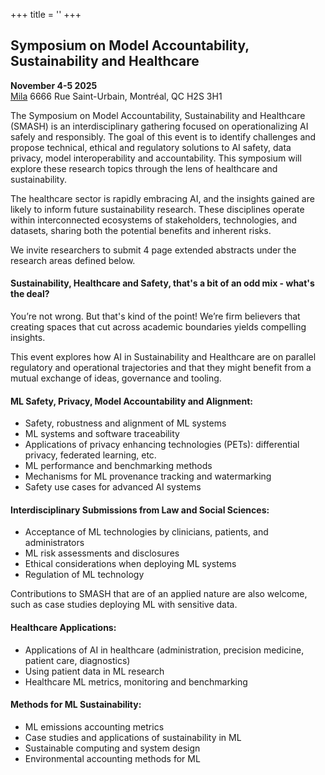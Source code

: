 +++
title = ''
+++
## Symposium on Model Accountability, Sustainability and Healthcare
**November 4-5 2025**\
[Mila](https://mila.quebec/en) 6666 Rue Saint-Urbain, Montréal, QC H2S 3H1

The Symposium on Model Accountability, Sustainability and Healthcare (SMASH) is an interdisciplinary gathering focused on operationalizing AI safely and responsibly. The goal of this event is to identify challenges and propose technical, ethical and regulatory solutions to AI safety, data privacy, model interoperability and accountability. This symposium will explore these research topics through the lens of healthcare and sustainability.

The healthcare sector is rapidly embracing AI, and the insights gained are likely to inform future sustainability research. These disciplines operate within interconnected ecosystems of stakeholders, technologies, and datasets, sharing both the potential benefits and inherent risks.

We invite researchers to submit 4 page extended abstracts under the research areas defined below.

#### Sustainability, Healthcare and Safety, that's a bit of an odd mix - what's the deal?
You’re not wrong. But that's kind of the point! We’re firm believers that creating spaces that cut across academic boundaries yields compelling insights. 

This event explores how AI in Sustainability and Healthcare are on parallel regulatory and operational trajectories and that they might benefit from a mutual exchange of ideas, governance and tooling.

#### ML Safety, Privacy, Model Accountability and Alignment:
- Safety, robustness and alignment of ML systems
- ML systems and software traceability
- Applications of privacy enhancing technologies (PETs): differential privacy, federated learning, etc.
- ML performance and benchmarking methods
- Mechanisms for ML provenance tracking and watermarking
- Safety use cases for advanced AI systems

#### Interdisciplinary Submissions from Law and Social Sciences:
- Acceptance of ML technologies by clinicians, patients, and administrators
- ML risk assessments and disclosures
- Ethical considerations when deploying ML systems
- Regulation of ML technology

Contributions to SMASH that are of an applied nature are also welcome, such as case studies deploying ML with sensitive data.

#### Healthcare Applications:
- Applications of AI in healthcare (administration, precision medicine, patient care, diagnostics)
- Using patient data in ML research
- Healthcare ML metrics, monitoring and benchmarking

#### Methods for ML Sustainability:
- ML emissions accounting metrics
- Case studies and applications of sustainability in ML
- Sustainable computing and system design
- Environmental accounting methods for ML
